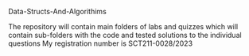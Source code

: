  Data-Structs-And-Algorithims

 The repository will contain main folders of labs and quizzes which will contain sub-folders with the code and tested solutions to the individual questions
 My registration number is SCT211-0028/2023
